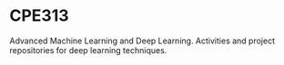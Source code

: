 # CPE313
Advanced Machine Learning and Deep Learning. Activities and project repositories for deep learning techniques.
